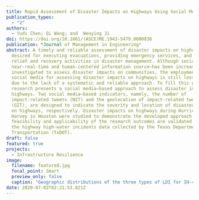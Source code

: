 ```yaml
---
title: Rapid Assessment of Disaster Impacts on Highways Using Social Media
publication_types:
  - "2"
authors:
  - Yudi Chen; Qi Wang; and  Wenying Ji
doi: https://doi.org/10.1061/(ASCE)ME.1943-5479.0000836
publication: *Journal of Management in Engineering*
abstract: A timely and reliable assessment of disaster impacts on highways is
  desired for executing evacuations, providing emergency services, and planning
  relief and recovery activities in disaster management. Although social media—a
  near-real-time and human-centered information source—has been increasingly
  investigated to assess disaster impacts on communities, the employment of
  social media for assessing disaster impacts on highways is still less explored
  due to the lack of a systematic and reliable approach. To fill this gap, this
  research presents a social media–based approach to assess disaster impacts on
  highways. Two social media–based indicators, namely, the number of
  impact-related tweets (NIT) and the geolocation of impact-related tweets
  (GIT), are designed to indicate the severity and location of disaster impacts
  on highways, respectively. Disaster impacts on highways during Hurricane
  Harvey in Houston were studied to demonstrate the developed approach. The
  feasibility and applicability of the research outcomes are validated through
  the highway high-water incidents data collected by the Texas Department of
  Transportation (TxDOT).
draft: false
featured: true
projects:
  - Infrastructure Resilience
image:
  filename: featured.jpg
  focal_point: Smart
  preview_only: false
  caption: "Geographic distributions of the three types of LDI for IH-45 on Aug. 29th "
date: 2020-07-02T02:21:53.821Z
---
```

